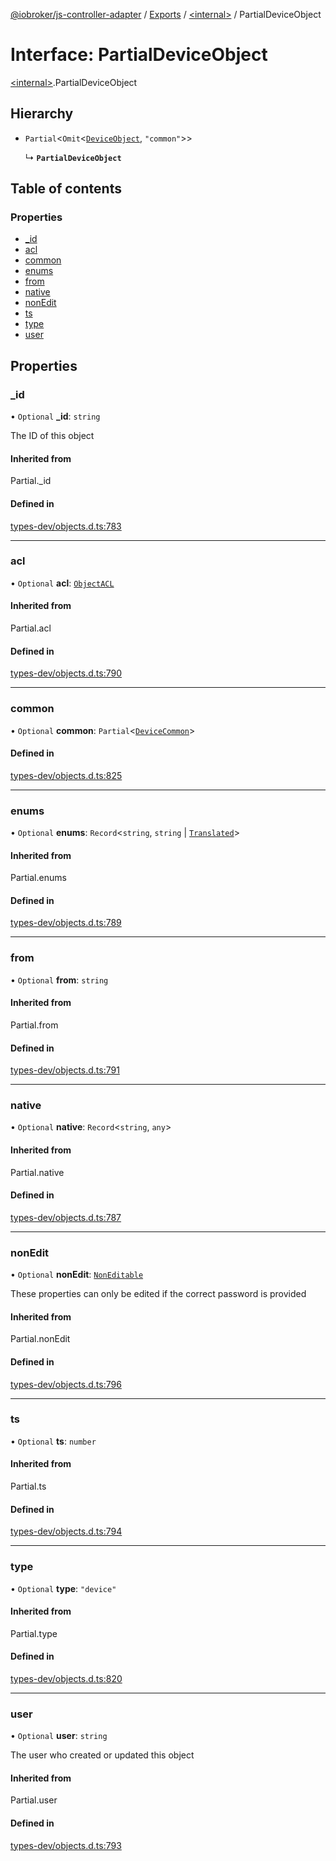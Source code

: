 [@iobroker/js-controller-adapter](../README.md) / [Exports](../modules.md) / [\<internal\>](../modules/internal_.md) / PartialDeviceObject

# Interface: PartialDeviceObject

[\<internal\>](../modules/internal_.md).PartialDeviceObject

## Hierarchy

- `Partial`\<`Omit`\<[`DeviceObject`](internal_.DeviceObject.md), ``"common"``\>\>

  ↳ **`PartialDeviceObject`**

## Table of contents

### Properties

- [\_id](internal_.PartialDeviceObject.md#_id)
- [acl](internal_.PartialDeviceObject.md#acl)
- [common](internal_.PartialDeviceObject.md#common)
- [enums](internal_.PartialDeviceObject.md#enums)
- [from](internal_.PartialDeviceObject.md#from)
- [native](internal_.PartialDeviceObject.md#native)
- [nonEdit](internal_.PartialDeviceObject.md#nonedit)
- [ts](internal_.PartialDeviceObject.md#ts)
- [type](internal_.PartialDeviceObject.md#type)
- [user](internal_.PartialDeviceObject.md#user)

## Properties

### \_id

• `Optional` **\_id**: `string`

The ID of this object

#### Inherited from

Partial.\_id

#### Defined in

[types-dev/objects.d.ts:783](https://github.com/ioBroker/ioBroker.js-controller/blob/732ebe66/packages/types-dev/objects.d.ts#L783)

___

### acl

• `Optional` **acl**: [`ObjectACL`](internal_.ObjectACL.md)

#### Inherited from

Partial.acl

#### Defined in

[types-dev/objects.d.ts:790](https://github.com/ioBroker/ioBroker.js-controller/blob/732ebe66/packages/types-dev/objects.d.ts#L790)

___

### common

• `Optional` **common**: `Partial`\<[`DeviceCommon`](internal_.DeviceCommon.md)\>

#### Defined in

[types-dev/objects.d.ts:825](https://github.com/ioBroker/ioBroker.js-controller/blob/732ebe66/packages/types-dev/objects.d.ts#L825)

___

### enums

• `Optional` **enums**: `Record`\<`string`, `string` \| [`Translated`](../modules/internal_.md#translated)\>

#### Inherited from

Partial.enums

#### Defined in

[types-dev/objects.d.ts:789](https://github.com/ioBroker/ioBroker.js-controller/blob/732ebe66/packages/types-dev/objects.d.ts#L789)

___

### from

• `Optional` **from**: `string`

#### Inherited from

Partial.from

#### Defined in

[types-dev/objects.d.ts:791](https://github.com/ioBroker/ioBroker.js-controller/blob/732ebe66/packages/types-dev/objects.d.ts#L791)

___

### native

• `Optional` **native**: `Record`\<`string`, `any`\>

#### Inherited from

Partial.native

#### Defined in

[types-dev/objects.d.ts:787](https://github.com/ioBroker/ioBroker.js-controller/blob/732ebe66/packages/types-dev/objects.d.ts#L787)

___

### nonEdit

• `Optional` **nonEdit**: [`NonEditable`](internal_.NonEditable.md)

These properties can only be edited if the correct password is provided

#### Inherited from

Partial.nonEdit

#### Defined in

[types-dev/objects.d.ts:796](https://github.com/ioBroker/ioBroker.js-controller/blob/732ebe66/packages/types-dev/objects.d.ts#L796)

___

### ts

• `Optional` **ts**: `number`

#### Inherited from

Partial.ts

#### Defined in

[types-dev/objects.d.ts:794](https://github.com/ioBroker/ioBroker.js-controller/blob/732ebe66/packages/types-dev/objects.d.ts#L794)

___

### type

• `Optional` **type**: ``"device"``

#### Inherited from

Partial.type

#### Defined in

[types-dev/objects.d.ts:820](https://github.com/ioBroker/ioBroker.js-controller/blob/732ebe66/packages/types-dev/objects.d.ts#L820)

___

### user

• `Optional` **user**: `string`

The user who created or updated this object

#### Inherited from

Partial.user

#### Defined in

[types-dev/objects.d.ts:793](https://github.com/ioBroker/ioBroker.js-controller/blob/732ebe66/packages/types-dev/objects.d.ts#L793)
